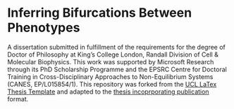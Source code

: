 # Inferring Bifurcations Between Phenotypes
A dissertation submitted in fulfillment of the requirements for the degree of Doctor of Philosophy at King’s College London, Randall Division of Cell & Molecular Biophysics. This work was supported by Microsoft Research through its PhD Scholarship Programme and the EPSRC Centre for Doctoral Training in Cross-Disciplinary Approaches to Non-Equilibrium Systems (CANES, EP/L015854/1). This repository was forked from the [UCL LaTex Thesis Template](https://github.com/UCL/ucl-latex-thesis-templates) and adapted to the [thesis incoprporating publication](https://www.kcl.ac.uk/campuslife/acservices/researchdegrees/students/guidelines-on-submitting-a-thesis-incorporating-publications.pdf) format.
